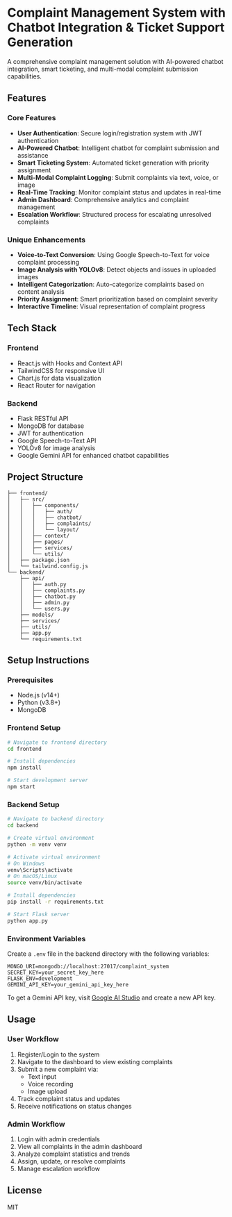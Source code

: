 # Complaint Management System with Chatbot Integration & Ticket Support Generation

A comprehensive complaint management solution with AI-powered chatbot integration, smart ticketing, and multi-modal complaint submission capabilities.

## Features

### Core Features

- **User Authentication**: Secure login/registration system with JWT authentication
- **AI-Powered Chatbot**: Intelligent chatbot for complaint submission and assistance
- **Smart Ticketing System**: Automated ticket generation with priority assignment
- **Multi-Modal Complaint Logging**: Submit complaints via text, voice, or image
- **Real-Time Tracking**: Monitor complaint status and updates in real-time
- **Admin Dashboard**: Comprehensive analytics and complaint management
- **Escalation Workflow**: Structured process for escalating unresolved complaints

### Unique Enhancements

- **Voice-to-Text Conversion**: Using Google Speech-to-Text for voice complaint processing
- **Image Analysis with YOLOv8**: Detect objects and issues in uploaded images
- **Intelligent Categorization**: Auto-categorize complaints based on content analysis
- **Priority Assignment**: Smart prioritization based on complaint severity
- **Interactive Timeline**: Visual representation of complaint progress

## Tech Stack

### Frontend
- React.js with Hooks and Context API
- TailwindCSS for responsive UI
- Chart.js for data visualization
- React Router for navigation

### Backend
- Flask RESTful API
- MongoDB for database
- JWT for authentication
- Google Speech-to-Text API
- YOLOv8 for image analysis
- Google Gemini API for enhanced chatbot capabilities

## Project Structure

```
├── frontend/
│   ├── src/
│   │   ├── components/
│   │   │   ├── auth/
│   │   │   ├── chatbot/
│   │   │   ├── complaints/
│   │   │   └── layout/
│   │   ├── context/
│   │   ├── pages/
│   │   ├── services/
│   │   └── utils/
│   ├── package.json
│   └── tailwind.config.js
└── backend/
    ├── api/
    │   ├── auth.py
    │   ├── complaints.py
    │   ├── chatbot.py
    │   ├── admin.py
    │   └── users.py
    ├── models/
    ├── services/
    ├── utils/
    ├── app.py
    └── requirements.txt
```

## Setup Instructions

### Prerequisites
- Node.js (v14+)
- Python (v3.8+)
- MongoDB

### Frontend Setup

```bash
# Navigate to frontend directory
cd frontend

# Install dependencies
npm install

# Start development server
npm start
```

### Backend Setup

```bash
# Navigate to backend directory
cd backend

# Create virtual environment
python -m venv venv

# Activate virtual environment
# On Windows
venv\Scripts\activate
# On macOS/Linux
source venv/bin/activate

# Install dependencies
pip install -r requirements.txt

# Start Flask server
python app.py
```

### Environment Variables

Create a `.env` file in the backend directory with the following variables:

```
MONGO_URI=mongodb://localhost:27017/complaint_system
SECRET_KEY=your_secret_key_here
FLASK_ENV=development
GEMINI_API_KEY=your_gemini_api_key_here
```

To get a Gemini API key, visit [Google AI Studio](https://makersuite.google.com/app/apikey) and create a new API key.

## Usage

### User Workflow

1. Register/Login to the system
2. Navigate to the dashboard to view existing complaints
3. Submit a new complaint via:
   - Text input
   - Voice recording
   - Image upload
4. Track complaint status and updates
5. Receive notifications on status changes

### Admin Workflow

1. Login with admin credentials
2. View all complaints in the admin dashboard
3. Analyze complaint statistics and trends
4. Assign, update, or resolve complaints
5. Manage escalation workflow

## License

MIT